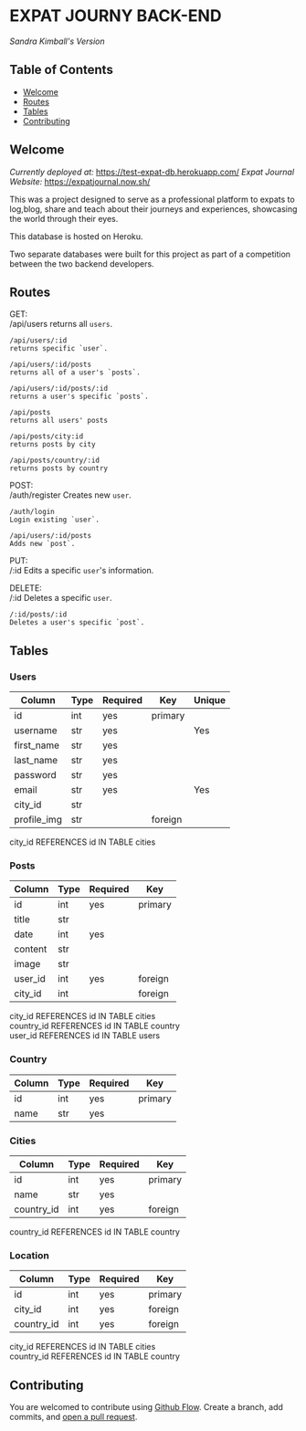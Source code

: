 # EXPAT JOURNY BACK-END
*Sandra Kimball's Version*

## Table of Contents

- [Welcome](#welcome)
- [Routes](#routes)
- [Tables](#tables)
- [Contributing](#contributing)



## Welcome 
_Currently deployed at:_ https://test-expat-db.herokuapp.com/
_Expat Journal Website:_ https://expatjournal.now.sh/

This was a project designed to serve as a professional platform to expats to log,blog, share and teach about their journeys and experiences, showcasing the world through their eyes. 

This database is hosted on Heroku.

Two separate databases were built for this project as part of a competition between the two backend developers.

## Routes

GET: <br>
    /api/users 
    returns all `users`.

    /api/users/:id
    returns specific `user`.

    /api/users/:id/posts
    returns all of a user's `posts`. 

    /api/users/:id/posts/:id
    returns a user's specific `posts`. 

    /api/posts
    returns all users' posts

    /api/posts/city:id
    returns posts by city 

    /api/posts/country/:id
    returns posts by country


POST:<br>
    /auth/register
    Creates new `user`.

    /auth/login
    Login existing `user`.

    /api/users/:id/posts
    Adds new `post`.


PUT:<br>
    /:id
    Edits a specific `user`'s information.


DELETE:<br>
    /:id
    Deletes a specific `user`.

    /:id/posts/:id
    Deletes a user's specific `post`.


## Tables

### Users
| Column    | Type  | Required  | Key     | Unique  |
|-----------|-------|-----------|---------|---------|
| id        | int   | yes       | primary |         |
| username  | str   | yes       |         | Yes     |
| first_name| str   | yes       |         |         |
| last_name | str   | yes       |         |         |
| password  | str   | yes       |         |         |
| email     | str   | yes       |         | Yes     |
| city_id   | str   |           |         |         |
| profile_img| str  |           | foreign |         |

city_id REFERENCES id IN TABLE cities 


### Posts
| Column    | Type  | Required  | Key     |
|-----------|-------|-----------|---------|
| id        | int   | yes       | primary |
| title     | str   |           |         |
| date      | int   | yes       |         |
| content   | str   |           |         |
| image     | str   |           |         |
| user_id   | int   | yes       | foreign |
| city_id   | int   |           | foreign |

city_id REFERENCES id IN TABLE cities </br>
country_id REFERENCES id IN TABLE country </br>
user_id REFERENCES id IN TABLE users

### Country
| Column    | Type  | Required  | Key     |
|-----------|-------|-----------|---------|
| id        | int   | yes       | primary |
| name      | str   | yes       |         |


### Cities
| Column    | Type  | Required  | Key     |
|-----------|-------|-----------|---------|
| id        | int   | yes       | primary |
| name      | str   | yes       |         |
| country_id| int   | yes       | foreign |

country_id REFERENCES id IN TABLE country </br>


### Location
| Column    | Type  | Required  | Key     |
|-----------|-------|-----------|---------|
| id        | int   | yes       | primary |
| city_id   | int   | yes       | foreign |
| country_id| int   | yes       | foreign |

city_id REFERENCES id IN TABLE cities </br>
country_id REFERENCES id IN TABLE country </br>



## Contributing

You are welcomed to contribute using [Github Flow](https://guides.github.com/introduction/flow/). Create a branch, add commits, and [open a pull request](https://github.com/workout-tracktor/labspt4-workout-tracker-BE/compare).